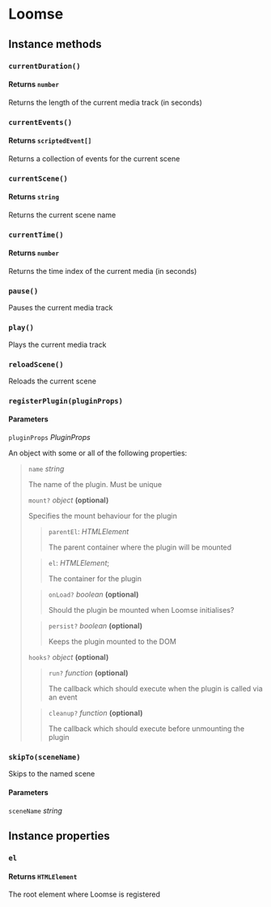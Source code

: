 # Loomse

## Instance methods

### `currentDuration()`

#### Returns `number`

Returns the length of the current media track (in seconds)

### `currentEvents()`

#### Returns `scriptedEvent[]`

Returns a collection of events for the current scene

### `currentScene()`

#### Returns `string`

Returns the current scene name

### `currentTime()`

#### Returns `number`

Returns the time index of the current media (in seconds)

### `pause()`

Pauses the current media track

### `play()`

Plays the current media track

### `reloadScene()`

Reloads the current scene

### `registerPlugin(pluginProps)`

#### Parameters

`pluginProps` _PluginProps_

An object with some or all of the following properties:

> `name` _string_
> 
> The name of the plugin. Must be unique
> 
> `mount?` _object_ __(optional)__
> 
> Specifies the mount behaviour for the plugin
> 
> > `parentEl`: _HTMLElement_
> >
> > The parent container where the plugin will be mounted
> 
> > `el`: _HTMLElement_;
> >
> > The container for the plugin
> 
> > `onLoad?` _boolean_ __(optional)__
> >
> > Should the plugin be mounted when Loomse initialises?
> 
> > `persist?` _boolean_ __(optional)__
> >
> > Keeps the plugin mounted to the DOM
> 
> `hooks?` _object_ __(optional)__
> 
> > `run?` _function_ __(optional)__
> >
> > The callback which should execute when the plugin is called via an event
>
> > `cleanup?` _function_ __(optional)__
> >
> > The callback which should execute before unmounting the plugin

### `skipTo(sceneName)`

Skips to the named scene

#### Parameters

`sceneName` _string_

## Instance properties

### `el`

#### Returns `HTMLElement`

The root element where Loomse is registered
